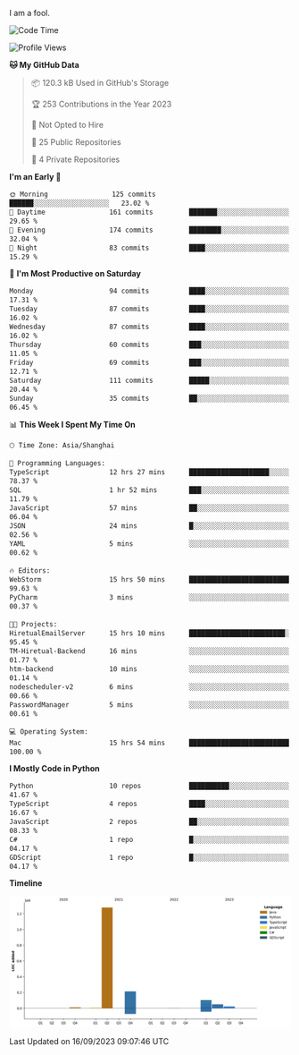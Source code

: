 I am a fool.

<!--START_SECTION:waka-->
![Code Time](http://img.shields.io/badge/Code%20Time-701%20hrs%2023%20mins-blue)

![Profile Views](http://img.shields.io/badge/Profile%20Views-2-blue)

**🐱 My GitHub Data** 

> 📦 120.3 kB Used in GitHub's Storage 
 > 
> 🏆 253 Contributions in the Year 2023
 > 
> 🚫 Not Opted to Hire
 > 
> 📜 25 Public Repositories 
 > 
> 🔑 4 Private Repositories 
 > 
**I'm an Early 🐤** 

```text
🌞 Morning                125 commits         ██████░░░░░░░░░░░░░░░░░░░   23.02 % 
🌆 Daytime                161 commits         ███████░░░░░░░░░░░░░░░░░░   29.65 % 
🌃 Evening                174 commits         ████████░░░░░░░░░░░░░░░░░   32.04 % 
🌙 Night                  83 commits          ████░░░░░░░░░░░░░░░░░░░░░   15.29 % 
```
📅 **I'm Most Productive on Saturday** 

```text
Monday                   94 commits          ████░░░░░░░░░░░░░░░░░░░░░   17.31 % 
Tuesday                  87 commits          ████░░░░░░░░░░░░░░░░░░░░░   16.02 % 
Wednesday                87 commits          ████░░░░░░░░░░░░░░░░░░░░░   16.02 % 
Thursday                 60 commits          ███░░░░░░░░░░░░░░░░░░░░░░   11.05 % 
Friday                   69 commits          ███░░░░░░░░░░░░░░░░░░░░░░   12.71 % 
Saturday                 111 commits         █████░░░░░░░░░░░░░░░░░░░░   20.44 % 
Sunday                   35 commits          ██░░░░░░░░░░░░░░░░░░░░░░░   06.45 % 
```


📊 **This Week I Spent My Time On** 

```text
🕑︎ Time Zone: Asia/Shanghai

💬 Programming Languages: 
TypeScript               12 hrs 27 mins      ████████████████████░░░░░   78.37 % 
SQL                      1 hr 52 mins        ███░░░░░░░░░░░░░░░░░░░░░░   11.79 % 
JavaScript               57 mins             ██░░░░░░░░░░░░░░░░░░░░░░░   06.04 % 
JSON                     24 mins             █░░░░░░░░░░░░░░░░░░░░░░░░   02.56 % 
YAML                     5 mins              ░░░░░░░░░░░░░░░░░░░░░░░░░   00.62 % 

🔥 Editors: 
WebStorm                 15 hrs 50 mins      █████████████████████████   99.63 % 
PyCharm                  3 mins              ░░░░░░░░░░░░░░░░░░░░░░░░░   00.37 % 

🐱‍💻 Projects: 
HiretualEmailServer      15 hrs 10 mins      ████████████████████████░   95.45 % 
TM-Hiretual-Backend      16 mins             ░░░░░░░░░░░░░░░░░░░░░░░░░   01.77 % 
htm-backend              10 mins             ░░░░░░░░░░░░░░░░░░░░░░░░░   01.14 % 
nodescheduler-v2         6 mins              ░░░░░░░░░░░░░░░░░░░░░░░░░   00.66 % 
PasswordManager          5 mins              ░░░░░░░░░░░░░░░░░░░░░░░░░   00.61 % 

💻 Operating System: 
Mac                      15 hrs 54 mins      █████████████████████████   100.00 % 
```

**I Mostly Code in Python** 

```text
Python                   10 repos            ██████████░░░░░░░░░░░░░░░   41.67 % 
TypeScript               4 repos             ████░░░░░░░░░░░░░░░░░░░░░   16.67 % 
JavaScript               2 repos             ██░░░░░░░░░░░░░░░░░░░░░░░   08.33 % 
C#                       1 repo              █░░░░░░░░░░░░░░░░░░░░░░░░   04.17 % 
GDScript                 1 repo              █░░░░░░░░░░░░░░░░░░░░░░░░   04.17 % 
```



**Timeline**

![Lines of Code chart](https://raw.githubusercontent.com/VeejaLiu/VeejaLiu/master/assets/bar_graph.png)


 Last Updated on 16/09/2023 09:07:46 UTC
<!--END_SECTION:waka-->
